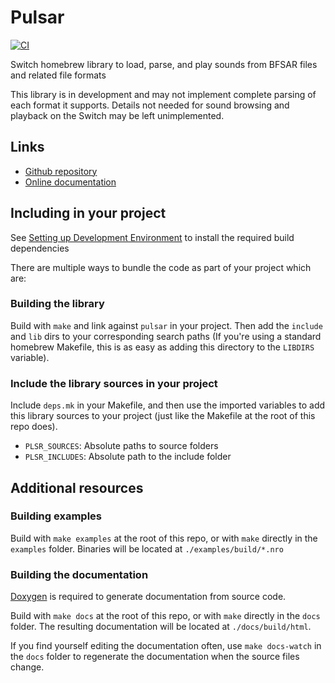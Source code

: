 Pulsar
================
[![CI](https://github.com/p-sam/switch-libpulsar/workflows/CI/badge.svg?branch=develop)](https://github.com/p-sam/switch-libpulsar/actions?query=workflow%3ACI)

Switch homebrew library to load, parse, and play sounds from BFSAR files and related file formats

This library is in development and may not implement complete parsing of each format it supports. Details not needed for sound browsing and playback on the Switch may be left unimplemented.

## Links

* [Github repository](https://github.com/p-sam/switch-libpulsar)
* [Online documentation](https://p-sam.github.io/switch-libpulsar/)

## Including in your project

See [Setting up Development Environment](https://switchbrew.org/wiki/Setting_up_Development_Environment) to install the required build dependencies

There are multiple ways to bundle the code as part of your project which are:

### Building the library

Build with `make` and link against `pulsar` in your project.
Then add the `include` and `lib` dirs to your corresponding search paths
(If you're using a standard homebrew Makefile, this is as easy as adding this directory to the `LIBDIRS` variable).

### Include the library sources in your project

Include `deps.mk` in your Makefile, and then use the imported variables to add this library sources to your project (just like the Makefile at the root of this repo does).

* `PLSR_SOURCES`: Absolute paths to source folders
* `PLSR_INCLUDES`: Absolute path to the include folder

## Additional resources

### Building examples

Build with `make examples` at the root of this repo, or with `make` directly in the `examples` folder.
Binaries will be located at `./examples/build/*.nro`

### Building the documentation

[Doxygen](https://www.doxygen.nl) is required to generate documentation from source code.

Build with `make docs` at the root of this repo, or with `make` directly in the `docs` folder.
The resulting documentation will be located at `./docs/build/html`.

If you find yourself editing the documentation often, use `make docs-watch` in the `docs` folder to regenerate the documentation when the source files change.
